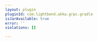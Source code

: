 ```yaml
---
layout: plugin
pluginId: com.lightbend.akka.grpc.gradle
isJarAvailable: true
error: ''
violations: []

---
```

